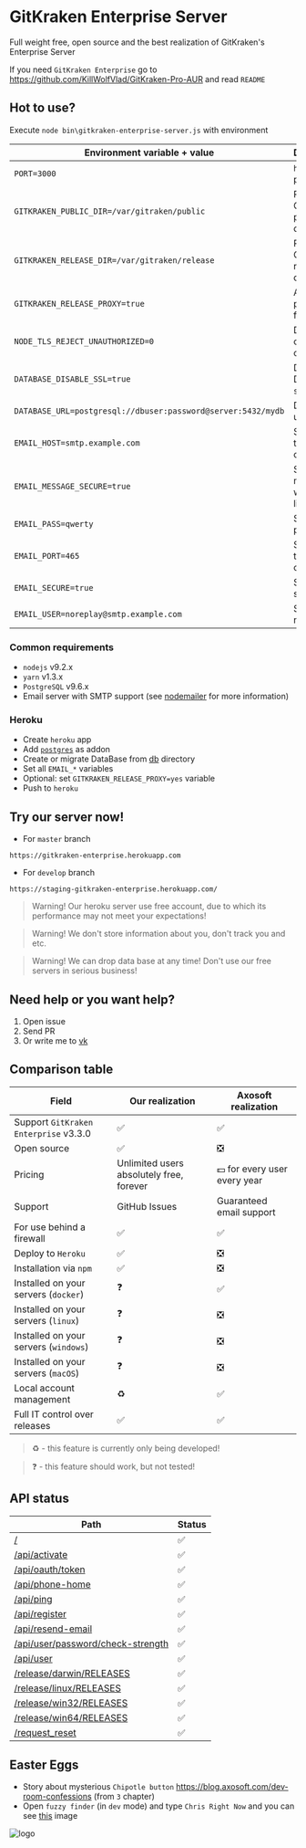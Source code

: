 # GitKraken Enterprise Server

Full weight free, open source and the best realization of GitKraken's Enterprise Server

If you need `GitKraken Enterprise` go to <https://github.com/KillWolfVlad/GitKraken-Pro-AUR> and read `README`

## Hot to use?

Execute `node bin\gitkraken-enterprise-server.js` with environment

Environment variable + value                                 | Description
------------------------------------------------------------ | -------------------------------------
`PORT=3000`                                                  | `http` server port
`GITKRAKEN_PUBLIC_DIR=/var/gitraken/public`                  | Path to GitKraken's public directory
`GITKRAKEN_RELEASE_DIR=/var/gitraken/release`                | Path to GitKraken's release directory
`GITKRAKEN_RELEASE_PROXY=true`                               | Activate proxy mode for releases
`NODE_TLS_REJECT_UNAUTHORIZED=0`                             | Disable check `ssl` certificate
`DATABASE_DISABLE_SSL=true`                                  | Disable DataBase `ssl` mode
`DATABASE_URL=postgresql://dbuser:password@server:5432/mydb` | DataBase url
`EMAIL_HOST=smtp.example.com`                                | SMTP host to connection
`EMAIL_MESSAGE_SECURE=true`                                  | Send messages with secure links
`EMAIL_PASS=qwerty`                                          | SMTP user password
`EMAIL_PORT=465`                                             | SMTP port to connection
`EMAIL_SECURE=true`                                          | SMTP use secure?
`EMAIL_USER=noreplay@smtp.example.com`                       | SMTP user name

### Common requirements

- `nodejs` v9.2.x
- `yarn` v1.3.x
- `PostgreSQL` v9.6.x
- Email server with SMTP support (see [nodemailer](https://www.npmjs.com/package/nodemailer) for more information)

### Heroku

- Create `heroku` app
- Add [`postgres`](https://elements.heroku.com/addons/heroku-postgresql) as addon
- Create or migrate DataBase from [db](./db) directory
- Set all `EMAIL_*` variables
- Optional: set `GITKRAKEN_RELEASE_PROXY=yes` variable
- Push to `heroku`

## Try our server now!

- For `master` branch

```
https://gitkraken-enterprise.herokuapp.com
```

- For `develop` branch

```
https://staging-gitkraken-enterprise.herokuapp.com/
```

> Warning! Our heroku server use free account, due to which its performance may not meet your expectations!

> Warning! We don't store information about you, don't track you and etc.

> Warning! We can drop data base at any time! Don't use our free servers in serious business!

## Need help or you want help?

1. Open issue
2. Send PR
3. Or write me to [vk](https://vk.com/killwolfvlad)

## Comparison table

Field                                 | Our realization                          | Axosoft realization
------------------------------------- | ---------------------------------------- | ----------------------------------
Support `GitKraken Enterprise` v3.3.0 | :white_check_mark:                       | :white_check_mark:
Open source                           | :white_check_mark:                       | :negative_squared_cross_mark:
Pricing                               | Unlimited users absolutely free, forever | :dollar: for every user every year
Support                               | GitHub Issues                            | Guaranteed email support
For use behind a firewall             | :white_check_mark:                       | :white_check_mark:
Deploy to `Heroku`                    | :white_check_mark:                       | :negative_squared_cross_mark:
Installation via `npm`                | :white_check_mark:                       | :negative_squared_cross_mark:
Installed on your servers (`docker`)  | :question:                               | :white_check_mark:
Installed on your servers (`linux`)   | :question:                               | :negative_squared_cross_mark:
Installed on your servers (`windows`) | :question:                               | :negative_squared_cross_mark:
Installed on your servers (`macOS`)   | :question:                               | :negative_squared_cross_mark:
Local account management              | :recycle:                                | :white_check_mark:
Full IT control over releases         | :white_check_mark:                       | :white_check_mark:

> :recycle: - this feature is currently only being developed!

> :question: - this feature should work, but not tested!

## API status

Path                                                                          | Status
----------------------------------------------------------------------------- | ------------------
[/](docs/root.md)                                                             | :white_check_mark:
[/api/activate](docs/api/activate.md)                                         | :white_check_mark:
[/api/oauth/token](docs/api/oauth/token.md)                                   | :white_check_mark:
[/api/phone-home](docs/api/phone-home.md)                                     | :white_check_mark:
[/api/ping](docs/api/ping.md)                                                 | :white_check_mark:
[/api/register](docs/api/register.md)                                         | :white_check_mark:
[/api/resend-email](docs/api/resend-email.md)                                 | :white_check_mark:
[/api/user/password/check-strength](docs/api/user/password/check-strength.md) | :white_check_mark:
[/api/user](docs/api/user.md)                                                 | :white_check_mark:
[/release/darwin/RELEASES](docs/release/darwin/RELEASES.md)                   | :white_check_mark:
[/release/linux/RELEASES](docs/release/linux/RELEASES.md)                     | :white_check_mark:
[/release/win32/RELEASES](docs/release/win32/RELEASES.md)                     | :white_check_mark:
[/release/win64/RELEASES](docs/release/win64/RELEASES.md)                     | :white_check_mark:
[/request_reset](docs/request_reset.md)                                       | :white_check_mark:

## Easter Eggs

- Story about mysterious `Chipotle button` <https://blog.axosoft.com/dev-room-confessions> (from `3` chapter)
- Open `fuzzy finder` (in `dev` mode) and type `Chris Right Now` and you can see [this](https://i.imgur.com/VQwjLKi.jpg) image

![logo](https://www.gitkraken.com/img/enterprise/behind-firewall.svg)
